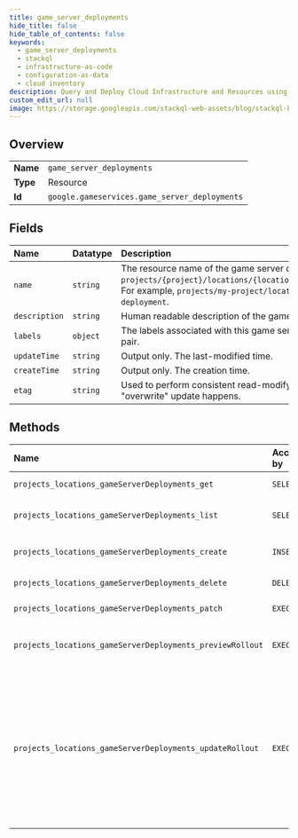 ```yaml
---
title: game_server_deployments
hide_title: false
hide_table_of_contents: false
keywords:
  - game_server_deployments
  - stackql
  - infrastructure-as-code
  - configuration-as-data
  - cloud inventory
description: Query and Deploy Cloud Infrastructure and Resources using SQL
custom_edit_url: null
image: https://storage.googleapis.com/stackql-web-assets/blog/stackql-blog-post-featured-image.png
---
```

  
    

## Overview
<table><tbody>
<tr><td><b>Name</b></td><td><code>game_server_deployments</code></td></tr>
<tr><td><b>Type</b></td><td>Resource</td></tr>
<tr><td><b>Id</b></td><td><code>google.gameservices.game_server_deployments</code></td></tr>
</tbody></table>

## Fields
| Name | Datatype | Description |
|:-----|:---------|:------------|
| `name` | `string` | The resource name of the game server deployment, in the following form: `projects/{project}/locations/{locationId}/gameServerDeployments/{deploymentId}`. For example, `projects/my-project/locations/global/gameServerDeployments/my-deployment`. |
| `description` | `string` | Human readable description of the game server deployment. |
| `labels` | `object` | The labels associated with this game server deployment. Each label is a key-value pair. |
| `updateTime` | `string` | Output only. The last-modified time. |
| `createTime` | `string` | Output only. The creation time. |
| `etag` | `string` | Used to perform consistent read-modify-write updates. If not set, a blind "overwrite" update happens. |
## Methods
| Name | Accessible by | Required Params | Description |
|:-----|:--------------|:----------------|:------------|
| `projects_locations_gameServerDeployments_get` | `SELECT` | `name` | Gets details of a single game server deployment. |
| `projects_locations_gameServerDeployments_list` | `SELECT` | `parent` | Lists game server deployments in a given project and location. |
| `projects_locations_gameServerDeployments_create` | `INSERT` | `parent` | Creates a new game server deployment in a given project and location. |
| `projects_locations_gameServerDeployments_delete` | `DELETE` | `name` | Deletes a single game server deployment. |
| `projects_locations_gameServerDeployments_patch` | `EXEC` | `name` | Patches a game server deployment. |
| `projects_locations_gameServerDeployments_previewRollout` | `EXEC` | `name` | Previews the game server deployment rollout. This API does not mutate the rollout resource. |
| `projects_locations_gameServerDeployments_updateRollout` | `EXEC` | `name` | Patches a single game server deployment rollout. The method will not return an error if the update does not affect any existing realms. For example, the following cases will not return an error: * The default_game_server_config is changed but all existing realms use the override. * A non-existing realm is explicitly called out in the game_server_config_overrides field. |
